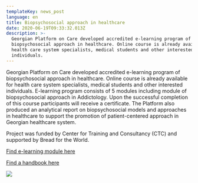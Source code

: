 ```yaml
---
templateKey: news_post
language: en
title: Biopsychosocial approach in healthcare
date: 2020-06-19T09:33:32.013Z
description: >-
  Georgian Platform on Care developed accredited e-learning program of
  biopsychosocial approach in healthcare. Online course is already available for
  health care system specialists, medical students and other interested
  individuals.
---
```

Georgian Platform on Care developed accredited e-learning program of biopsychosocial approach in healthcare. Online course is already available for health care system specialists, medical students and other interested individuals. E-learning program consists of 5 modules including module of biopsychosocial approach in Addictology. Upon the successful completion of this course participants will receive a certificate. The Platform also produced an analytical report on biopsychosocial models and approaches in healthcare to support the promotion of patient-centered approach in Georgian healthcare system. 

Project was funded by Center for Training and Consultancy (CTC) and supported by Bread for the World. 

[Find e-learning module here](http://sms.tsmu.edu/ssms/cme/)

[Find a handbook here](https://drive.google.com/file/d/1GXnFUnMhyKjJamhQiFXSPg3IDZf4TTId/view) 

<div class="image-list">

![](/media/uploads/screenshot-215-.png)

</div>
